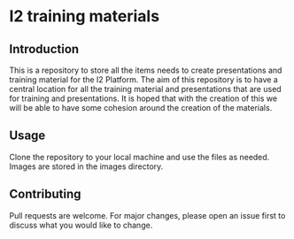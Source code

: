 # I2 training materials
## Introduction
This is a repository to store all the items needs to create presentations and training material for the I2 Platform.
The aim of this repository is to have a central location for all the training material and presentations that are used for training and presentations.
It is hoped that with the creation of this we will be able to have some cohesion around the creation of the materials.

## Usage
Clone the repository to your local machine and use the files as needed.
Images are stored in the images directory.

## Contributing
Pull requests are welcome. For major changes, please open an issue first
to discuss what you would like to change.
